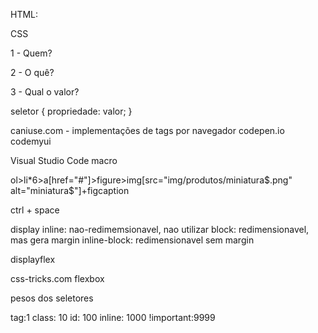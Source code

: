 HTML:

<tag atributo="valor">


CSS

1 - Quem?

2 - O quê?

3 - Qual o valor?

seletor {
    propriedade: valor;
}


caniuse.com - implementações de tags por navegador
codepen.io
codemyui

Visual Studio Code
macro

ol>li*6>a[href="#"]>figure>img[src="img/produtos/miniatura$.png" alt="miniatura$"]+figcaption 

ctrl + space

display 
    inline: nao-redimemsionavel, nao utilizar
    block: redimensionavel, mas gera margin
    inline-block: redimensionavel sem margin


displayflex


css-tricks.com flexbox



pesos dos seletores

tag:1
class: 10
id: 100
inline: 1000
!important:9999